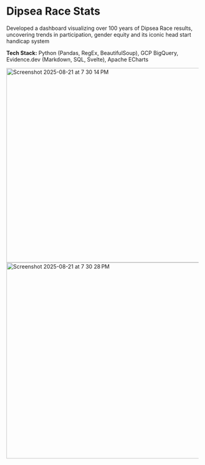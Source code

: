 # Dipsea Race Stats
Developed a dashboard visualizing over 100 years of Dipsea Race results, uncovering trends in participation, gender equity and its
iconic head start handicap system  

**Tech Stack:** Python (Pandas, RegEx, BeautifulSoup), GCP BigQuery, Evidence.dev (Markdown, SQL, Svelte), Apache ECharts

<img width="992" height="510" alt="Screenshot 2025-08-21 at 7 30 14 PM" src="https://github.com/user-attachments/assets/c1f78b12-f71b-45e5-9b61-a47614010893" />
<img width="986" height="514" alt="Screenshot 2025-08-21 at 7 30 28 PM" src="https://github.com/user-attachments/assets/e52e485b-04c7-4898-b98f-48d99b7184ce" />
